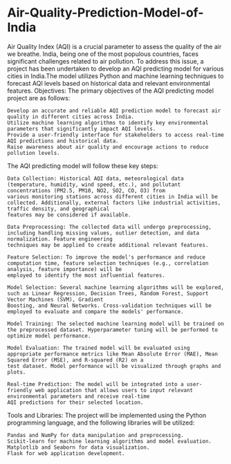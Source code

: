 # Air-Quality-Prediction-Model-of-India
Air Quality Index (AQI) is a crucial parameter to assess the quality of the air we breathe. India, being one of the most populous countries, faces significant challenges related to air pollution. To address this issue, a project has been undertaken to develop an AQI predicting model for various cities in India.The model utilizes Python and machine learning techniques to forecast AQI levels based on historical data and relevant environmental features.
Objectives:
The primary objectives of the AQI predicting model project are as follows:

    Develop an accurate and reliable AQI prediction model to forecast air quality in different cities across India.
    Utilize machine learning algorithms to identify key environmental parameters that significantly impact AQI levels.
    Provide a user-friendly interface for stakeholders to access real-time AQI predictions and historical data.
    Raise awareness about air quality and encourage actions to reduce pollution levels.
The AQI predicting model will follow these key steps:

    Data Collection: Historical AQI data, meteorological data (temperature, humidity, wind speed, etc.), and pollutant concentrations (PM2.5, PM10, NO2, SO2, CO, O3) from 
    various monitoring stations across different cities in India will be collected. Additionally, external factors like industrial activities, traffic density, and geographical 
    features may be considered if available.

    Data Preprocessing: The collected data will undergo preprocessing, including handling missing values, outlier detection, and data normalization. Feature engineering 
    techniques may be applied to create additional relevant features.

    Feature Selection: To improve the model's performance and reduce computation time, feature selection techniques (e.g., correlation analysis, feature importance) will be 
    employed to identify the most influential features.

    Model Selection: Several machine learning algorithms will be explored, such as Linear Regression, Decision Trees, Random Forest, Support Vector Machines (SVM), Gradient 
    Boosting, and Neural Networks. Cross-validation techniques will be employed to evaluate and compare the models' performance.

    Model Training: The selected machine learning model will be trained on the preprocessed dataset. Hyperparameter tuning will be performed to optimize model performance.

    Model Evaluation: The trained model will be evaluated using appropriate performance metrics like Mean Absolute Error (MAE), Mean Squared Error (MSE), and R-squared (R2) on a 
    test dataset. Model performance will be visualized through graphs and plots.

    Real-time Prediction: The model will be integrated into a user-friendly web application that allows users to input relevant environmental parameters and receive real-time 
    AQI predictions for their selected location.

Tools and Libraries:
The project will be implemented using the Python programming language, and the following libraries will be utilized:

    Pandas and NumPy for data manipulation and preprocessing.
    Scikit-learn for machine learning algorithms and model evaluation.
    Matplotlib and Seaborn for data visualization.
    Flask for web application development.
